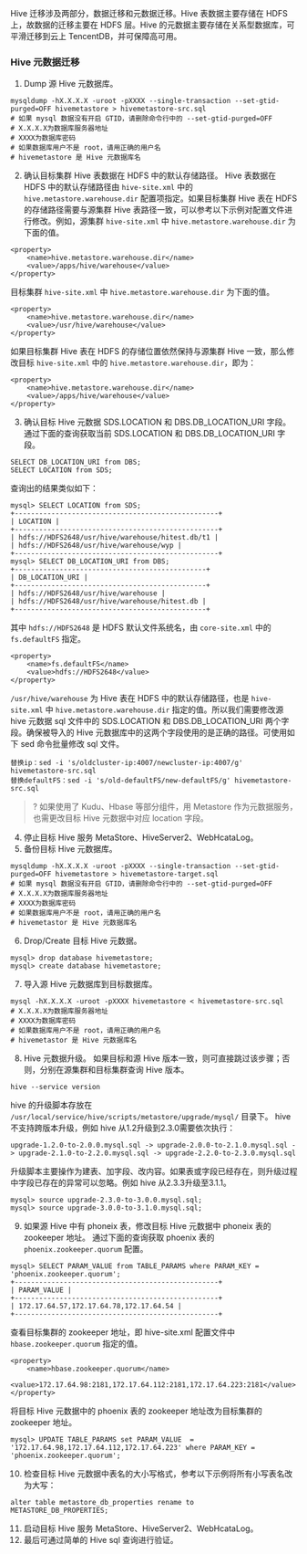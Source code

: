 Hive 迁移涉及两部分，数据迁移和元数据迁移。Hive 表数据主要存储在 HDFS 上，故数据的迁移主要在 HDFS 层。Hive 的元数据主要存储在关系型数据库，可平滑迁移到云上 TencentDB，并可保障高可用。

### Hive 元数据迁移
1. Dump 源 Hive 元数据库。
```
mysqldump -hX.X.X.X -uroot -pXXXX --single-transaction --set-gtid-purged=OFF hivemetastore > hivemetastore-src.sql  
# 如果 mysql 数据没有开启 GTID，请删除命令行中的 --set-gtid-purged=OFF  
# X.X.X.X为数据库服务器地址  
# XXXX为数据库密码  
# 如果数据库用户不是 root，请用正确的用户名  
# hivemetastore 是 Hive 元数据库名 
```
2. 确认目标集群 Hive 表数据在 HDFS 中的默认存储路径。
Hive 表数据在 HDFS 中的默认存储路径由 `hive-site.xml` 中的 `hive.metastore.warehouse.dir` 配置项指定。如果目标集群 Hive 表在 HDFS 的存储路径需要与源集群 Hive 表路径一致，可以参考以下示例对配置文件进行修改。例如，源集群 `hive-site.xml` 中 `hive.metastore.warehouse.dir` 为下面的值。
```
<property>  
    <name>hive.metastore.warehouse.dir</name>  
    <value>/apps/hive/warehouse</value>  
</property>  
```
目标集群 `hive-site.xml` 中 `hive.metastore.warehouse.dir` 为下面的值。
```
<property>  
    <name>hive.metastore.warehouse.dir</name>  
    <value>/usr/hive/warehouse</value>  
</property>  
```
如果目标集群 Hive 表在 HDFS 的存储位置依然保持与源集群 Hive 一致，那么修改目标 `hive-site.xml` 中的 `hive.metastore.warehouse.dir`，即为：
```
<property>  
    <name>hive.metastore.warehouse.dir</name>  
    <value>/apps/hive/warehouse</value>  
</property>  
```
3. 确认目标 Hive 元数据 SDS.LOCATION 和 DBS.DB_LOCATION_URI 字段。
通过下面的查询获取当前 SDS.LOCATION 和 DBS.DB_LOCATION_URI 字段。
```
SELECT DB_LOCATION_URI from DBS;  
SELECT LOCATION from SDS; 
```
查询出的结果类似如下：
```
mysql> SELECT LOCATION from SDS;  
+--------------------------------------------------+  
| LOCATION |  
+--------------------------------------------------+  
| hdfs://HDFS2648/usr/hive/warehouse/hitest.db/t1 |  
| hdfs://HDFS2648/usr/hive/warehouse/wyp |  
+--------------------------------------------------+  
mysql> SELECT DB_LOCATION_URI from DBS;  
+-----------------------------------------------+  
| DB_LOCATION_URI |  
+-----------------------------------------------+  
| hdfs://HDFS2648/usr/hive/warehouse |  
| hdfs://HDFS2648/usr/hive/warehouse/hitest.db |  
+-----------------------------------------------+ 
```
其中 `hdfs://HDFS2648` 是 HDFS 默认文件系统名，由 `core-site.xml` 中的 `fs.defaultFS` 指定。
```
<property>  
    <name>fs.defaultFS</name>  
    <value>hdfs://HDFS2648</value>  
</property> 
```
`/usr/hive/warehouse` 为 Hive 表在 HDFS 中的默认存储路径，也是 `hive-site.xml` 中 `hive.metastore.warehouse.dir` 指定的值。所以我们需要修改源 hive 元数据 sql 文件中的 SDS.LOCATION 和 DBS.DB_LOCATION_URI 两个字段。确保被导入的 Hive 元数据库中的这两个字段使用的是正确的路径。可使用如下 sed 命令批量修改 sql 文件。
```
替换ip：sed -i 's/oldcluster-ip:4007/newcluster-ip:4007/g' hivemetastore-src.sql  
替换defaultFS：sed -i 's/old-defaultFS/new-defaultFS/g' hivemetastore-src.sql  
```
>? 如果使用了 Kudu、Hbase 等部分组件，用 Metastore 作为元数据服务，也需更改目标 Hive 元数据中对应 location 字段。 

4. 停止目标 Hive 服务 MetaStore、HiveServer2、WebHcataLog。
5. 备份目标 Hive 元数据库。
```
mysqldump -hX.X.X.X -uroot -pXXXX --single-transaction --set-gtid-purged=OFF hivemetastore > hivemetastore-target.sql  
# 如果 mysql 数据没有开启 GTID，请删除命令行中的 --set-gtid-purged=OFF  
# X.X.X.X为数据库服务器地址  
# XXXX为数据库密码  
# 如果数据库用户不是 root，请用正确的用户名  
# hivemetastor 是 Hive 元数据库名 
```
6. Drop/Create 目标 Hive 元数据。
```
mysql> drop database hivemetastore;  
mysql> create database hivemetastore; 
```
7. 导入源 Hive 元数据库到目标数据库。
```
mysql -hX.X.X.X -uroot -pXXXX hivemetastore < hivemetastore-src.sql  
# X.X.X.X为数据库服务器地址  
# XXXX为数据库密码  
# 如果数据库用户不是 root，请用正确的用户名  
# hivemetastor 是 Hive 元数据库名 
```
8. Hive 元数据升级。
如果目标和源 Hive 版本一致，则可直接跳过该步骤；否则，分别在源集群和目标集群查询 Hive 版本。
```
hive --service version 
```
hive 的升级脚本存放在 `/usr/local/service/hive/scripts/metastore/upgrade/mysql/` 目录下。
hive 不支持跨版本升级，例如 hive 从1.2升级到2.3.0需要依次执行：
```
upgrade-1.2.0-to-2.0.0.mysql.sql -> upgrade-2.0.0-to-2.1.0.mysql.sql -> upgrade-2.1.0-to-2.2.0.mysql.sql -> upgrade-2.2.0-to-2.3.0.mysql.sql
```
升级脚本主要操作为建表、加字段、改内容。如果表或字段已经存在，则升级过程中字段已存在的异常可以忽略。例如 hive 从2.3.3升级至3.1.1。
```
mysql> source upgrade-2.3.0-to-3.0.0.mysql.sql;  
mysql> source upgrade-3.0.0-to-3.1.0.mysql.sql;  
```
9. 如果源 Hive 中有 phoneix 表，修改目标 Hive 元数据中 phoneix 表的 zookeeper 地址。
通过下面的查询获取 phoenix 表的 `phoenix.zookeeper.quorum` 配置。
```
mysql> SELECT PARAM_VALUE from TABLE_PARAMS where PARAM_KEY = 'phoenix.zookeeper.quorum';  
+--------------------------------------------------+    
| PARAM_VALUE |    
+--------------------------------------------------+    
| 172.17.64.57,172.17.64.78,172.17.64.54 |     
+--------------------------------------------------+
```
查看目标集群的 zookeeper 地址，即 hive-site.xml 配置文件中 `hbase.zookeeper.quorum` 指定的值。
```
<property>  
    <name>hbase.zookeeper.quorum</name>  
    <value>172.17.64.98:2181,172.17.64.112:2181,172.17.64.223:2181</value>  
</property>
```
将目标 Hive 元数据中的 phoenix 表的 zookeeper 地址改为目标集群的 zookeeper 地址。
```
mysql> UPDATE TABLE_PARAMS set PARAM_VALUE  = '172.17.64.98,172.17.64.112,172.17.64.223' where PARAM_KEY = 'phoenix.zookeeper.quorum';
```
10. 检查目标 Hive 元数据中表名的大小写格式，参考以下示例将所有小写表名改为大写：
```
alter table metastore_db_properties rename to   METASTORE_DB_PROPERTIES;
```
11. 启动目标 Hive 服务 MetaStore、HiveServer2、WebHcataLog。
12. 最后可通过简单的 Hive sql 查询进行验证。
